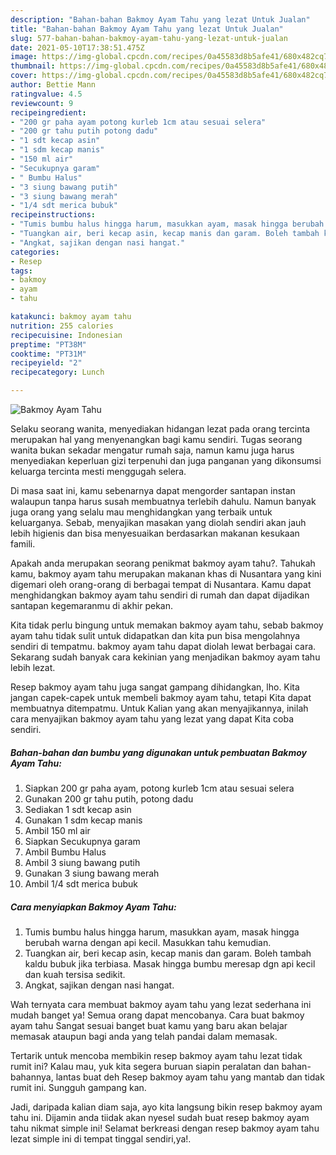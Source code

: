```yaml
---
description: "Bahan-bahan Bakmoy Ayam Tahu yang lezat Untuk Jualan"
title: "Bahan-bahan Bakmoy Ayam Tahu yang lezat Untuk Jualan"
slug: 577-bahan-bahan-bakmoy-ayam-tahu-yang-lezat-untuk-jualan
date: 2021-05-10T17:38:51.475Z
image: https://img-global.cpcdn.com/recipes/0a45583d8b5afe41/680x482cq70/bakmoy-ayam-tahu-foto-resep-utama.jpg
thumbnail: https://img-global.cpcdn.com/recipes/0a45583d8b5afe41/680x482cq70/bakmoy-ayam-tahu-foto-resep-utama.jpg
cover: https://img-global.cpcdn.com/recipes/0a45583d8b5afe41/680x482cq70/bakmoy-ayam-tahu-foto-resep-utama.jpg
author: Bettie Mann
ratingvalue: 4.5
reviewcount: 9
recipeingredient:
- "200 gr paha ayam potong kurleb 1cm atau sesuai selera"
- "200 gr tahu putih potong dadu"
- "1 sdt kecap asin"
- "1 sdm kecap manis"
- "150 ml air"
- "Secukupnya garam"
- " Bumbu Halus"
- "3 siung bawang putih"
- "3 siung bawang merah"
- "1/4 sdt merica bubuk"
recipeinstructions:
- "Tumis bumbu halus hingga harum, masukkan ayam, masak hingga berubah warna dengan api kecil. Masukkan tahu kemudian."
- "Tuangkan air, beri kecap asin, kecap manis dan garam. Boleh tambah kaldu bubuk jika terbiasa. Masak hingga bumbu meresap dgn api kecil dan kuah tersisa sedikit."
- "Angkat, sajikan dengan nasi hangat."
categories:
- Resep
tags:
- bakmoy
- ayam
- tahu

katakunci: bakmoy ayam tahu 
nutrition: 255 calories
recipecuisine: Indonesian
preptime: "PT38M"
cooktime: "PT31M"
recipeyield: "2"
recipecategory: Lunch

---
```



![Bakmoy Ayam Tahu](https://img-global.cpcdn.com/recipes/0a45583d8b5afe41/680x482cq70/bakmoy-ayam-tahu-foto-resep-utama.jpg)

Selaku seorang wanita, menyediakan hidangan lezat pada orang tercinta merupakan hal yang menyenangkan bagi kamu sendiri. Tugas seorang  wanita bukan sekadar mengatur rumah saja, namun kamu juga harus menyediakan keperluan gizi terpenuhi dan juga panganan yang dikonsumsi keluarga tercinta mesti menggugah selera.

Di masa  saat ini, kamu sebenarnya dapat mengorder santapan instan walaupun tanpa harus susah membuatnya terlebih dahulu. Namun banyak juga orang yang selalu mau menghidangkan yang terbaik untuk keluarganya. Sebab, menyajikan masakan yang diolah sendiri akan jauh lebih higienis dan bisa menyesuaikan berdasarkan makanan kesukaan famili. 



Apakah anda merupakan seorang penikmat bakmoy ayam tahu?. Tahukah kamu, bakmoy ayam tahu merupakan makanan khas di Nusantara yang kini digemari oleh orang-orang di berbagai tempat di Nusantara. Kamu dapat menghidangkan bakmoy ayam tahu sendiri di rumah dan dapat dijadikan santapan kegemaranmu di akhir pekan.

Kita tidak perlu bingung untuk memakan bakmoy ayam tahu, sebab bakmoy ayam tahu tidak sulit untuk didapatkan dan kita pun bisa mengolahnya sendiri di tempatmu. bakmoy ayam tahu dapat diolah lewat berbagai cara. Sekarang sudah banyak cara kekinian yang menjadikan bakmoy ayam tahu lebih lezat.

Resep bakmoy ayam tahu juga sangat gampang dihidangkan, lho. Kita jangan capek-capek untuk membeli bakmoy ayam tahu, tetapi Kita dapat membuatnya ditempatmu. Untuk Kalian yang akan menyajikannya, inilah cara menyajikan bakmoy ayam tahu yang lezat yang dapat Kita coba sendiri.

<!--inarticleads1-->

##### Bahan-bahan dan bumbu yang digunakan untuk pembuatan Bakmoy Ayam Tahu:

1. Siapkan 200 gr paha ayam, potong kurleb 1cm atau sesuai selera
1. Gunakan 200 gr tahu putih, potong dadu
1. Sediakan 1 sdt kecap asin
1. Gunakan 1 sdm kecap manis
1. Ambil 150 ml air
1. Siapkan Secukupnya garam
1. Ambil  Bumbu Halus
1. Ambil 3 siung bawang putih
1. Gunakan 3 siung bawang merah
1. Ambil 1/4 sdt merica bubuk




<!--inarticleads2-->

##### Cara menyiapkan Bakmoy Ayam Tahu:

1. Tumis bumbu halus hingga harum, masukkan ayam, masak hingga berubah warna dengan api kecil. Masukkan tahu kemudian.
1. Tuangkan air, beri kecap asin, kecap manis dan garam. Boleh tambah kaldu bubuk jika terbiasa. Masak hingga bumbu meresap dgn api kecil dan kuah tersisa sedikit.
1. Angkat, sajikan dengan nasi hangat.




Wah ternyata cara membuat bakmoy ayam tahu yang lezat sederhana ini mudah banget ya! Semua orang dapat mencobanya. Cara buat bakmoy ayam tahu Sangat sesuai banget buat kamu yang baru akan belajar memasak ataupun bagi anda yang telah pandai dalam memasak.

Tertarik untuk mencoba membikin resep bakmoy ayam tahu lezat tidak rumit ini? Kalau mau, yuk kita segera buruan siapin peralatan dan bahan-bahannya, lantas buat deh Resep bakmoy ayam tahu yang mantab dan tidak rumit ini. Sungguh gampang kan. 

Jadi, daripada kalian diam saja, ayo kita langsung bikin resep bakmoy ayam tahu ini. Dijamin anda tiidak akan nyesel sudah buat resep bakmoy ayam tahu nikmat simple ini! Selamat berkreasi dengan resep bakmoy ayam tahu lezat simple ini di tempat tinggal sendiri,ya!.

